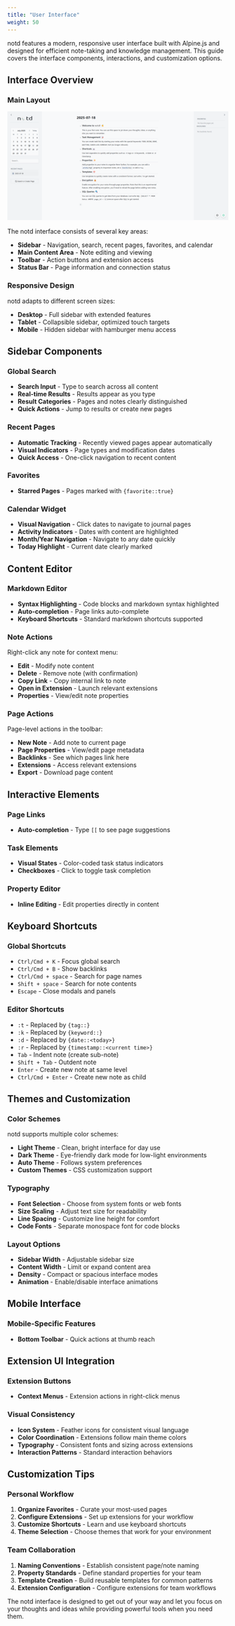 ```yaml
---
title: "User Interface"
weight: 50
---
```


notd features a modern, responsive user interface built with Alpine.js and designed for efficient note-taking and knowledge management. This guide covers the interface components, interactions, and customization options.

## Interface Overview

### Main Layout

![notd main layout](images/frontpage.png)

The notd interface consists of several key areas:

- **Sidebar** - Navigation, search, recent pages, favorites, and calendar
- **Main Content Area** - Note editing and viewing
- **Toolbar** - Action buttons and extension access
- **Status Bar** - Page information and connection status

### Responsive Design

notd adapts to different screen sizes:
- **Desktop** - Full sidebar with extended features
- **Tablet** - Collapsible sidebar, optimized touch targets
- **Mobile** - Hidden sidebar with hamburger menu access

## Sidebar Components

### Global Search
- **Search Input** - Type to search across all content
- **Real-time Results** - Results appear as you type
- **Result Categories** - Pages and notes clearly distinguished
- **Quick Actions** - Jump to results or create new pages

### Recent Pages
- **Automatic Tracking** - Recently viewed pages appear automatically
- **Visual Indicators** - Page types and modification dates
- **Quick Access** - One-click navigation to recent content

### Favorites
- **Starred Pages** - Pages marked with `{favorite::true}`

### Calendar Widget
- **Visual Navigation** - Click dates to navigate to journal pages
- **Activity Indicators** - Dates with content are highlighted
- **Month/Year Navigation** - Navigate to any date quickly
- **Today Highlight** - Current date clearly marked

## Content Editor

### Markdown Editor
- **Syntax Highlighting** - Code blocks and markdown syntax highlighted
- **Auto-completion** - Page links auto-complete
- **Keyboard Shortcuts** - Standard markdown shortcuts supported

### Note Actions
Right-click any note for context menu:
- **Edit** - Modify note content
- **Delete** - Remove note (with confirmation)
- **Copy Link** - Copy internal link to note
- **Open in Extension** - Launch relevant extensions
- **Properties** - View/edit note properties

### Page Actions
Page-level actions in the toolbar:
- **New Note** - Add note to current page
- **Page Properties** - View/edit page metadata
- **Backlinks** - See which pages link here
- **Extensions** - Access relevant extensions
- **Export** - Download page content

## Interactive Elements

### Page Links
- **Auto-completion** - Type `[[` to see page suggestions

### Task Elements
- **Visual States** - Color-coded task status indicators
- **Checkboxes** - Click to toggle task completion

### Property Editor
- **Inline Editing** - Edit properties directly in content

## Keyboard Shortcuts

### Global Shortcuts
- `Ctrl/Cmd + K` - Focus global search
- `Ctrl/Cmd + B` - Show backlinks
- `Ctrl/Cmd + space` - Search for page names
- `Shift + space` - Search for note contents
- `Escape` - Close modals and panels

### Editor Shortcuts
- `:t` - Replaced by `{tag::}`
- `:k` - Replaced by `{keyword::}`
- `:d` - Replaced by `{date::<today>}`
- `:r` - Replaced by `{timestamp::<current time>}`
- `Tab` - Indent note (create sub-note)
- `Shift + Tab` - Outdent note
- `Enter` - Create new note at same level 
- `Ctrl/Cmd + Enter` - Create new note as child

## Themes and Customization

### Color Schemes
notd supports multiple color schemes:
- **Light Theme** - Clean, bright interface for day use
- **Dark Theme** - Eye-friendly dark mode for low-light environments
- **Auto Theme** - Follows system preferences
- **Custom Themes** - CSS customization support

### Typography
- **Font Selection** - Choose from system fonts or web fonts
- **Size Scaling** - Adjust text size for readability
- **Line Spacing** - Customize line height for comfort
- **Code Fonts** - Separate monospace font for code blocks

### Layout Options
- **Sidebar Width** - Adjustable sidebar size
- **Content Width** - Limit or expand content area
- **Density** - Compact or spacious interface modes
- **Animation** - Enable/disable interface animations

## Mobile Interface

### Mobile-Specific Features
- **Bottom Toolbar** - Quick actions at thumb reach

## Extension UI Integration

### Extension Buttons
- **Context Menus** - Extension actions in right-click menus

### Visual Consistency
- **Icon System** - Feather icons for consistent visual language
- **Color Coordination** - Extensions follow main theme colors
- **Typography** - Consistent fonts and sizing across extensions
- **Interaction Patterns** - Standard interaction behaviors

## Customization Tips

### Personal Workflow
1. **Organize Favorites** - Curate your most-used pages
2. **Configure Extensions** - Set up extensions for your workflow
3. **Customize Shortcuts** - Learn and use keyboard shortcuts
4. **Theme Selection** - Choose themes that work for your environment

### Team Collaboration
1. **Naming Conventions** - Establish consistent page/note naming
2. **Property Standards** - Define standard properties for your team
3. **Template Creation** - Build reusable templates for common patterns
4. **Extension Configuration** - Configure extensions for team workflows

The notd interface is designed to get out of your way and let you focus on your thoughts and ideas while providing powerful tools when you need them.